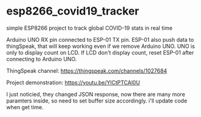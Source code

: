# esp8266_covid19_tracker

simple ESP8266 project to track global COVID-19 stats in real time

Arduino UNO RX pin connected to ESP-01 TX pin. 
ESP-01 also push data to thingSpeak, that will keep working even if we remove Arduino UNO. UNO is only to display count on LCD.
If LCD don't display count, reset ESP-01 after connecting to Arduino UNO.

ThingSpeak channel: https://thingspeak.com/channels/1027684

Project demonstration: https://youtu.be/YlCtPTCAl0U

I just noticied, they changed JSON response, now there are many more paramters inside, so need to set buffer size accordingly. i'll update code when get time.  
